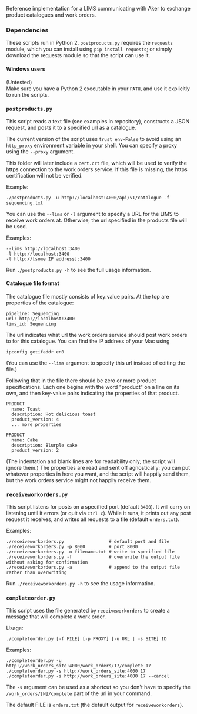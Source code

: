 Reference implementation for a LIMS communicating with Aker to exchange product catalogues and work orders.

### Dependencies

These scripts run in Python 2. `postproducts.py` requires the `requests` module, which you can install using `pip install requests`; or simply download the requests module so that the script can use it.

#### Windows users

(Untested)  
Make sure you have a Python 2 executable in your `PATH`, and use it explicitly to run the scripts.

### `postproducts.py`
This script reads a text file (see examples in repository), constructs a JSON request, and posts it to a specified url as a catalogue.

The current version of the script uses `trust_env=False` to avoid using an `http_proxy` environment variable in your shell. You can specify a proxy using the `--proxy` argument.

This folder will later include a `cert.crt` file, which will be used to verify the https connection to the work orders service. If this file is missing, the https certification will not be verified.

Example:

    ./postproducts.py -u http://localhost:4000/api/v1/catalogue -f sequencing.txt

You can use the `--lims` or `-l` argument to specify a URL for the LIMS to receive work orders at. Otherwise, the url specified in the products file will be used.

Examples:

	--lims http://localhost:3400
	-l http://localhost:3400
	-l http://[some IP address]:3400

Run `./postproducts.py -h` to see the full usage information.

#### Catalogue file format
The catalogue file mostly consists of key:value pairs.
At the top are properties of the catalogue:

    pipeline: Sequencing
    url: http://localhost:3400
    lims_id: Sequencing

The url indicates what url the work orders service should post work orders to for this catalogue. You can find the IP address of your Mac using

    ipconfig getifaddr en0

(You can use the `--lims` argument to specify this url instead of editing the file.)

Following that in the file there should be zero or more product specifications. Each one begins with the word "product" on a line on its own, and then key-value pairs indicating the properties of that product.

    PRODUCT
      name: Toast
      description: Hot delicious toast
      product_version: 4
      ... more properties
      
    PRODUCT
      name: Cake
      description: Blurple cake
      product_version: 2

(The indentation and blank lines are for readability only; the script will ignore them.)
The properties are read and sent off agnostically: you can put whatever properties in here you want, and the script will happily send them, but the work orders service might not happily receive them.

### `receiveworkorders.py`
This script listens for posts on a specified port (default `3400`). It will carry on listening until it errors (or quit via `ctrl c`). While it runs, it prints out any post request it receives, and writes all requests to a file (default `orders.txt`).

Examples:

    ./receiveworkorders.py                 # default port and file
    ./receiveworkorders.py -p 8000         # port 8000
    ./receiveworkorders.py -o filename.txt # write to specified file
    ./receiveworkorders.py -f              # overwrite the output file without asking for confirmation
    ./receiveworkorders.py -a              # append to the output file rather than overwriting

Run `./receiveworkorders.py -h` to see the usage information.

### `completeorder.py`
This script uses the file generated by `receiveworkorders` to create a message that will complete a work order.

Usage:

    ./completeorder.py [-f FILE] [-p PROXY] [-u URL | -s SITE] ID
    
Examples:

    ./completeorder.py -u http://work_orders_site:4000/work_orders/17/complete 17
    ./completeorder.py -s http://work_orders_site:4000 17
    ./completeorder.py -s http://work_orders_site:4000 17 --cancel

The `-s` argument can be used as a shortcut so you don't have to specify the `/work_orders/[N]/complete` part of the url in your command.

The default FILE is `orders.txt` (the default output for `receiveworkorders`).
